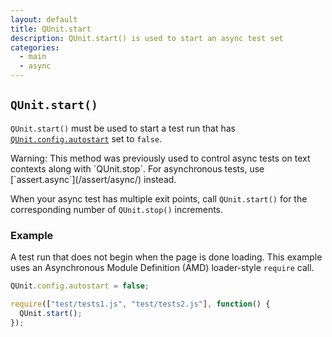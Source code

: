 ```yaml
---
layout: default
title: QUnit.start
description: QUnit.start() is used to start an async test set
categories:
  - main
  - async
---
```


## `QUnit.start()`

`QUnit.start()` must be used to start a test run that has [`QUnit.config.autostart`](/config/QUnit.config/) set to `false`.

<p class="warning">Warning: This method was previously used to control async tests on text contexts along with `QUnit.stop`. For asynchronous tests, use [`assert.async`](/assert/async/) instead.</p>

When your async test has multiple exit points, call `QUnit.start()` for the corresponding number of `QUnit.stop()` increments.

### Example

A test run that does not begin when the page is done loading. This example uses an Asynchronous Module Definition (AMD) loader-style `require` call.

```js
QUnit.config.autostart = false;

require(["test/tests1.js", "test/tests2.js"], function() {
  QUnit.start();
});
```

